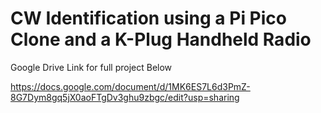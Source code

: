 # CW Identification using a Pi Pico Clone and a K-Plug Handheld Radio


Google Drive Link for full project Below


https://docs.google.com/document/d/1MK6ES7L6d3PmZ-8G7Dym8gq5jX0aoFTgDv3ghu9zbgc/edit?usp=sharing
